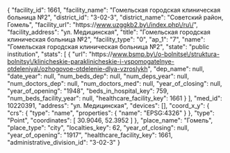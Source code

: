 {
    "facility_id": 1661,
    "facility_name": "Гомельская городская клиническая больница №2",
    "district_id": "3-02-3",
    "district_name": "Советский район, Гомель",
    "facility_url": "https:\/\/www.uzggkb2.by\/index.php\/ru\/",
    "facility_address": "ул. Медицинская",
    "title": "Гомельская городская клиническая больница №2",
    "facility_type": "0",
    "ap_1": "7",
    "name": "Гомельская городская клиническая больница №2",
    "state": "public institution",
    "stats": [
        {
            "url": "https:\/\/www.bsmp.by\/o-bolnitse\/struktura-bolnitsy\/klinicheskie-paraklinicheskie-i-vspomogatelnye-otdeleniya\/ozhogovoe-otdelenie-dlya-vzroslykh",
            "dep_name": null,
            "date_year": null,
            "num_beds_dep": null,
            "num_deps_year": null,
            "num_doctors_dep": null,
            "num_doctors_med": null,
            "year_of_closing": null,
            "year_of_opening": "1948",
            "beds_in_hospital_key": 759,
            "num_beds_facility_year": null,
            "healthcare_facility_key": 1661
        }
    ],
    "med_id": 10220391,
    "address": "ул. Медицинская",
    "devices": [],
    "coord_x_y": {
        "crs": {
            "type": "name",
            "properties": {
                "name": "EPSG:4326"
            }
        },
        "type": "Point",
        "coordinates": [
            30.9046,
            52.3952
        ]
    },
    "place_name": "Гомель",
    "place_type": "city",
    "localties_key": 62,
    "year_of_closing": null,
    "year_of_opening": "1917",
    "healthcare_facility_key": 1661,
    "administrative_division_id": "3-02-3"
}